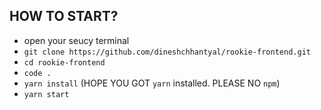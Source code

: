 
## HOW TO START?
- open your seucy terminal
- `git clone https://github.com/dineshchhantyal/rookie-frontend.git`
- `cd rookie-frontend`
- `code .`
- `yarn install` (HOPE YOU GOT `yarn` installed. PLEASE NO `npm`)
- `yarn start` 


